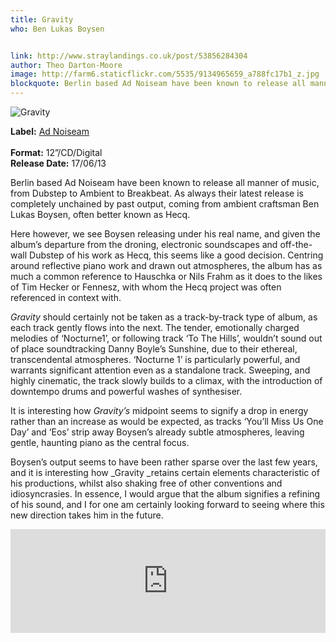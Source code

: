 ```yaml
---
title: Gravity
who: Ben Lukas Boysen


link: http://www.straylandings.co.uk/post/53856284304
author: Theo Darton-Moore
image: http://farm6.staticflickr.com/5535/9134965659_a788fc17b1_z.jpg
blockquote: Berlin based Ad Noiseam have been known to release all manner of music, from Dubstep to Ambient to Breakbeat. As always their latest release is completely unchained by past output, coming from ambient craftsman Ben Lukas Boysen, often better known as Hecq.
---
```


![Gravity](http://farm8.staticflickr.com/7396/9134960319_5fd88e10f0_t.jpg)

**Label:** [Ad Noiseam](http://www.adnoiseam.net/)  
<br>**Format:** 12”/CD/Digital
<br>**Release Date:** 17/06/13

Berlin based Ad Noiseam have been known to release all manner of music, from Dubstep to Ambient to Breakbeat. As always their latest release is completely unchained by past output, coming from ambient craftsman Ben Lukas Boysen, often better known as Hecq.

Here however, we see Boysen releasing under his real name, and given the album’s departure from the droning, electronic soundscapes and off-the-wall Dubstep of his work as Hecq, this seems like a good decision. Centring around reflective piano work and drawn out atmospheres, the album has as much a common reference to Hauschka or Nils Frahm as it does to the likes of Tim Hecker or Fennesz, with whom the Hecq project was often referenced in context with.

_Gravity_ should certainly not be taken as a track-by-track type of album, as each track gently flows into the next. The tender, emotionally charged melodies of ‘Nocturne1’, or following track ‘To The Hills’, wouldn’t sound out of place soundtracking Danny Boyle’s Sunshine, due to their ethereal, transcendental atmospheres. ‘Nocturne 1’ is particularly powerful, and warrants significant attention even as a standalone track. Sweeping, and highly cinematic, the track slowly builds to a climax, with the introduction of downtempo drums and powerful washes of synthesiser.

It is interesting how _Gravity’s_ midpoint seems to signify a drop in energy rather than an increase as would be expected, as tracks ‘You’ll Miss Us One Day’ and ‘Eos’ strip away Boysen’s already subtle atmospheres, leaving gentle, haunting piano as the central focus.

Boysen’s output seems to have been rather sparse over the last few years, and it is interesting how _Gravity _retains certain elements characteristic of his productions, whilst also shaking free of other conventions and idiosyncrasies. In essence, I would argue that the album signifies a refining of his sound, and I for one am certainly looking forward to seeing where this new direction takes him in the future.

<iframe frameborder="no" height="166" scrolling="no" src="https://w.soundcloud.com/player/?url=http%3A%2F%2Fapi.soundcloud.com%2Ftracks%2F94129274&amp;show_artwork=true" width="100%"></iframe>